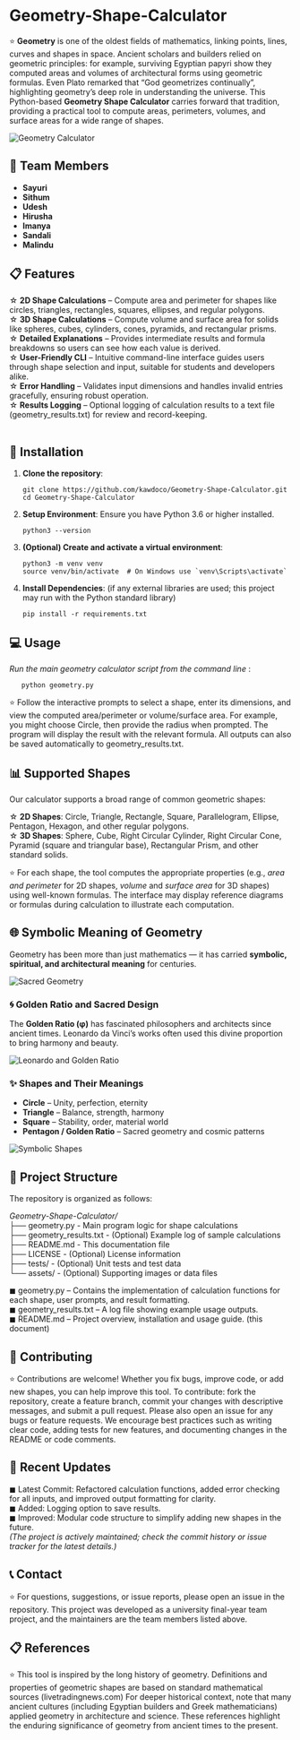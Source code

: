 # Geometry-Shape-Calculator

⭐️ **Geometry** is one of the oldest fields of mathematics, linking points, lines, curves and shapes in space. Ancient scholars and builders relied on geometric principles: for example, surviving Egyptian papyri show they computed areas and volumes of architectural forms using geometric formulas. Even Plato remarked that “God geometrizes continually”, highlighting geometry’s deep role in understanding the universe. This Python-based **Geometry Shape Calculator** carries forward that tradition, providing a practical tool to compute areas, perimeters, volumes, and surface areas for a wide range of shapes.
 
![Geometry Calculator](Astronomy.jpg) 


## 👥 Team Members

- **Sayuri**
- **Sithum** 
- **Udesh**
- **Hirusha**
- **Imanya**
- **Sandali**
- **Malindu**

## 📋 Features

☆ **2D Shape Calculations** – Compute area and perimeter for shapes like circles, triangles, rectangles, squares, ellipses, and regular polygons.  <br>
☆ **3D Shape Calculations** – Compute volume and surface area for solids like spheres, cubes, cylinders, cones, pyramids, and rectangular prisms.  <br>
☆ **Detailed Explanations** – Provides intermediate results and formula breakdowns so users can see how each value is derived.  <br>
☆ **User-Friendly CLI** – Intuitive command-line interface guides users through shape selection and input, suitable for students and developers alike.  <br>
☆ **Error Handling** – Validates input dimensions and handles invalid entries gracefully, ensuring robust operation.  <br>
☆ **Results Logging** – Optional logging of calculation results to a text file (geometry_results.txt) for review and record-keeping.  <br><br>


## 🚀 Installation

1. **Clone the repository**:

       git clone https://github.com/kawdoco/Geometry-Shape-Calculator.git
       cd Geometry-Shape-Calculator

2. **Setup Environment**: Ensure you have Python 3.6 or higher installed.
 
       python3 --version

3. **(Optional) Create and activate a virtual environment**:

       python3 -m venv venv
       source venv/bin/activate  # On Windows use `venv\Scripts\activate`

4. **Install Dependencies**: (if any external libraries are used; this project may run with the Python standard library)

       pip install -r requirements.txt
 
 
## 💻 Usage

   *Run the main geometry calculator script from the command line* :
      
       python geometry.py


⭐️ Follow the interactive prompts to select a shape, enter its dimensions, and view the computed area/perimeter or volume/surface area. For example, you might choose Circle, then provide the radius when prompted. The program will display the result with the relevant formula. All outputs can also be saved automatically to geometry_results.txt. <br>


## 📊 Supported Shapes

Our calculator supports a broad range of common geometric shapes:

☆ **2D Shapes**: Circle, Triangle, Rectangle, Square, Parallelogram, Ellipse, Pentagon, Hexagon, and other regular polygons.  <br>
☆ **3D Shapes**: Sphere, Cube, Right Circular Cylinder, Right Circular Cone, Pyramid (square and triangular base), Rectangular Prism, and other standard solids.

⭐️ For each shape, the tool computes the appropriate properties (e.g., *area and perimeter* for 2D shapes, *volume* and *surface area* for 3D shapes) using well-known formulas. The interface may display reference diagrams or formulas during calculation to illustrate each computation.


## 🌐 Symbolic Meaning of Geometry

Geometry has been more than just mathematics — it has carried **symbolic, spiritual, and architectural meaning** for centuries.

![Sacred Geometry](Geometry.png)

### 🌀 Golden Ratio and Sacred Design
The **Golden Ratio (φ)** has fascinated philosophers and architects since ancient times. Leonardo da Vinci’s works often used this divine proportion to bring harmony and beauty.

![Leonardo and Golden Ratio](LeonardoDaVinviWithGoldenRatio.png)

### ✨ Shapes and Their Meanings
- **Circle** – Unity, perfection, eternity  
- **Triangle** – Balance, strength, harmony  
- **Square** – Stability, order, material world  
- **Pentagon / Golden Ratio** – Sacred geometry and cosmic patterns

![Symbolic Shapes](SymbolicValueOfShape.png)



## 📁 Project Structure

The repository is organized as follows:

*Geometry-Shape-Calculator/*  <br>
├── geometry.py              -  Main program logic for shape calculations    <br>
├── geometry_results.txt     -  (Optional) Example log of sample calculations <br>
├── README.md                -  This documentation file  <br>
├── LICENSE                  -  (Optional) License information <br>
├── tests/                   -  (Optional) Unit tests and test data <br>
└── assets/                  -  (Optional) Supporting images or data files  <br>


◼ geometry.py – Contains the implementation of calculation functions for each shape, user prompts, and result formatting.  <br>
◼ geometry_results.txt – A log file showing example usage outputs.    <br>
◼ README.md – Project overview, installation and usage guide. (this document) <br>


## 🤝 Contributing

⭐️ Contributions are welcome! Whether you fix bugs, improve code, or add new shapes, you can help improve this tool. To contribute: fork the repository, create a feature branch, commit your changes with descriptive messages, and submit a pull request. Please also open an issue for any bugs or feature requests. We encourage best practices such as writing clear code, adding tests for new features, and documenting changes in the README or code comments.



## 📝 Recent Updates

◼ Latest Commit: Refactored calculation functions, added error checking for all inputs, and improved output formatting for clarity.   <br>
◼ Added: Logging option to save results.     <br>
◼ Improved: Modular code structure to simplify adding new shapes in the future.   <br>
     *(The project is actively maintained; check the commit history or issue tracker for the latest details.)*



## 📞 Contact

⭐️ For questions, suggestions, or issue reports, please open an issue in the repository. This project was developed as a university final-year team project, and the maintainers are the team members listed above.


## 📋 References

⭐️ This tool is inspired by the long history of geometry. Definitions and properties of geometric shapes are based on standard mathematical sources (livetradingnews.com) For deeper historical context, note that many ancient cultures (including Egyptian builders and Greek mathematicians) applied geometry in architecture and science. These references highlight the enduring significance of geometry from ancient times to the present.
